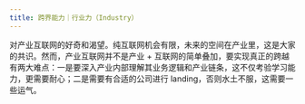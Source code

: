 ```yaml
---
title: 跨界能力｜行业力（Industry）
---
```


对产业互联网的好奇和渴望。纯互联网机会有限，未来的空间在产业里，这是大家的共识。然而，产业互联网并不是产业 + 互联网的简单叠加，要实现真正的跨越有两大难点：一是要深入产业内部理解其业务逻辑和产业链条，这不仅考验学习能力，更需要耐心；二是需要有合适的公司进行 landing，否则水土不服，这需要一些运气。
